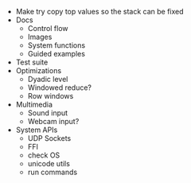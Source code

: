 - Make try copy top values so the stack can be fixed
- Docs
  - Control flow
  - Images
  - System functions
  - Guided examples
- Test suite
- Optimizations
  - Dyadic level
  - Windowed reduce?
  - Row windows
- Multimedia
  - Sound input
  - Webcam input?
- System APIs
  - UDP Sockets
  - FFI
  - check OS
  - unicode utils
  - run commands
